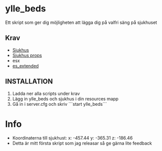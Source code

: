 # ylle_beds
Ett skript som ger dig möjligheten att lägga dig på valfri säng på sjukhuset

## Krav
-  [Sjukhus](https://sv.gta5-mods.com/maps/hospital)
- [Sjukhus props](https://forum.fivem.net/t/release-hospital-props/151753)
- esx
- [es_extended](https://github.com/ESX-Org/es_extended)

## INSTALLATION

1. Ladda ner alla scripts under krav
2. Lägg in ylle_beds och sjukhus i din resources mapp
3. Gå in i server.cfg och skriv ´´´start ylle_beds´´´

# Info
- Koordinaterna till sjukhust: x: -457.44 y: -365.31 z: -186.46
- Detta är mitt första skript som jag releasar så ge gärna lite feedback
